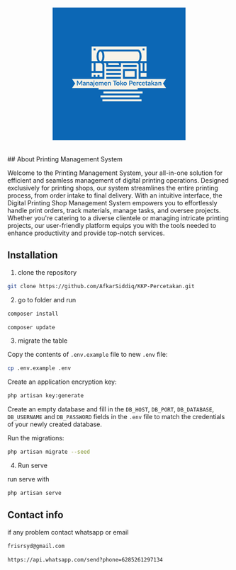 <br>
<p align="center"><img src="public/assets/img/logo.png" alt="E-Hospital Logo" width="300"></p>
<br>
## About Printing Management System
<p>Welcome to the Printing Management System, your all-in-one solution for efficient and seamless management of digital printing operations. Designed exclusively for printing shops, our system streamlines the entire printing process, from order intake to final delivery. With an intuitive interface, the Digital Printing Shop Management System empowers you to effortlessly handle print orders, track materials, manage tasks, and oversee projects. Whether you're catering to a diverse clientele or managing intricate printing projects, our user-friendly platform equips you with the tools needed to enhance productivity and provide top-notch services.</p>

## Installation

1. clone the repository

```bash
git clone https://github.com/AfkarSiddiq/KKP-Percetakan.git
```

2. go to folder and run

```bash
composer install
```

```bash
composer update
```

3. migrate the table

Copy the contents of `.env.example` file to new `.env` file:

```sh
cp .env.example .env
```

Create an application encryption key:

```sh
php artisan key:generate
```

Create an empty database and fill in the `DB_HOST`, `DB_PORT`, `DB_DATABASE`, `DB_USERNAME` and `DB_PASSWORD` fields in the `.env` file to match the credentials of your newly created database.

Run the migrations:

```sh
php artisan migrate --seed
```

4. Run serve
 <p>run serve with</p>

```bash
php artisan serve
```

## Contact info

if any problem contact whatsapp or email

```bash
frisrsyd@gmail.com
```

```bash
https://api.whatsapp.com/send?phone=6285261297134
```
